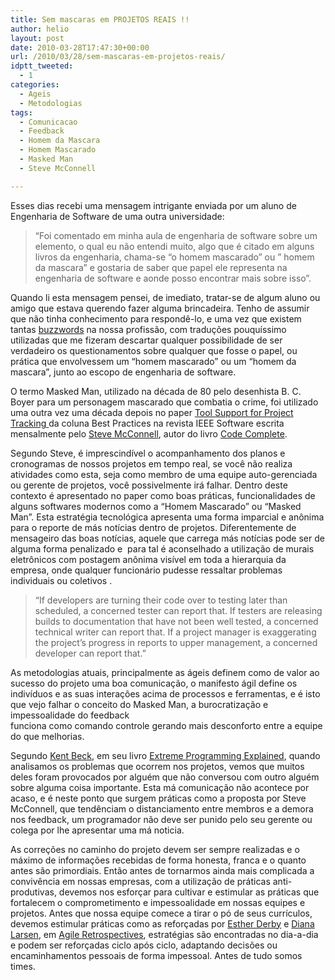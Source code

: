 ```yaml
---
title: Sem mascaras em PROJETOS REAIS !!
author: helio
layout: post
date: 2010-03-28T17:47:30+00:00
url: /2010/03/28/sem-mascaras-em-projetos-reais/
idptt_tweeted:
  - 1
categories:
  - Ageis
  - Metodologias
tags:
  - Comunicacao
  - Feedback
  - Homem da Mascara
  - Homem Mascarado
  - Masked Man
  - Steve McConnell

---
```

<div>
  <div style="text-align: left">
    Esses dias recebi uma mensagem intrigante enviada por um aluno de Engenharia de Software de uma outra universidade:
  </div>
  
  <blockquote>
    <div>
      “Foi comentado em minha aula de engenharia de software sobre um elemento, o qual eu não entendi muito, algo que é citado em alguns livros da engenharia, chama-se &#8220;o homem mascarado&#8221; ou &#8221; homem da mascara&#8221; e gostaria de saber que papel ele representa na engenharia de software e aonde posso encontrar mais sobre isso”.
    </div>
  </blockquote>
  
  <p>
  </p>
  
  <div style="text-align: left">
    Quando li esta mensagem pensei, de imediato, tratar-se de algum aluno ou amigo que estava querendo fazer alguma brincadeira. Tenho de assumir que não tinha conhecimento para respondê-lo, e uma vez que existem tantas <a title="Buzzword" href="http://en.wikipedia.org/wiki/Buzzword" target="_blank">buzzwords</a> na nossa profissão, com traduções pouquíssimo utilizadas que me fizeram descartar qualquer possibilidade de ser verdadeiro os questionamentos sobre qualquer que fosse o papel, ou prática que envolvessem um “homem mascarado” ou um “homem da mascara”, junto ao escopo de engenharia de software.
  </div>
  
  <p>
  </p>
  
  <div style="text-align: left">
    O termo Masked Man, utilizado na década de 80 pelo desenhista B. C. Boyer para um personagem mascarado que combatia o crime, foi utilizado uma outra vez uma década depois no paper <a title="Tool Support for Project Tracking" href="http://www.stevemcconnell.com/ieeesoftware/bp11.htm" target="_blank">Tool Support for Project Tracking </a>da coluna Best Practices na revista IEEE Software escrita mensalmente pelo <a title="Steve McConnell" href="http://www.stevemcconnell.com/" target="_blank">Steve McConnell</a>, autor do livro <a title="Code Complete" href="http://www.amazon.com/Complete-Microsoft-Programming-Steve-McConnell/dp/1556154844" target="_blank">Code Complete</a>.
  </div>
  
  <p>
  </p>
  
  <div style="text-align: left">
    Segundo Steve, é imprescindível o acompanhamento dos planos e cronogramas de nossos projetos em tempo real, se você não realiza atividades como esta, seja como membro de uma equipe auto-gerenciada ou gerente de projetos, você possivelmente irá falhar. Dentro deste contexto é apresentado no paper como boas práticas, funcionalidades de alguns softwares modernos como a “Homem Mascarado” ou “Masked Man”. Esta estratégia tecnológica apresenta uma forma imparcial e anônima para o reporte de más notícias dentro de projetos. Diferentemente de mensageiro das boas notícias, aquele que carrega más notícias pode ser de alguma forma penalizado e  para tal é aconselhado a utilização de murais eletrônicos com postagem anônima visível em toda a hierarquia da empresa, onde qualquer funcionário pudesse ressaltar problemas individuais ou coletivos .
  </div>
  
  <blockquote>
    <div>
      “If developers are turning their code over to testing later than scheduled, a concerned tester can report that. If testers are releasing builds to documentation that have not been well tested, a concerned technical writer can report that. If a project manager is exaggerating the project’s progress in reports to upper management, a concerned developer can report that.”
    </div>
  </blockquote>
  
  <div style="text-align: left">
    As metodologias atuais, principalmente as ágeis definem como de valor ao sucesso do projeto uma boa comunicação, o manifesto ágil define os indivíduos e as suas interações acima de processos e ferramentas, e é isto que vejo falhar o conceito do Masked Man, a burocratização e impessoalidade do feedback<br /> funciona como comando controle gerando mais desconforto entre a equipe do que melhorias.
  </div>
  
  <p>
  </p>
  
  <div style="text-align: left">
    Segundo <a title="Kent Beck" href="http://en.wikipedia.org/wiki/Kent_Beck" target="_blank">Kent Beck</a>, em seu livro <a title="XP Explained" href="http://www.amazon.com/Extreme-Programming-Explained-Embrace-Change/dp/0201616416" target="_blank">Extreme Programming Explained</a>, quando analisamos os problemas que ocorrem nos projetos, vemos que muitos deles foram provocados por alguém que não conversou com outro alguém sobre alguma coisa importante. Esta má comunicação não acontece por acaso, e é neste ponto que surgem práticas como a proposta por Steve McConnell, que tendênciam o distanciamento entre membros e a demora nos feedback, um programador não deve ser punido pelo seu gerente ou colega por lhe apresentar uma má noticia.
  </div>
  
  <p>
  </p>
  
  <div style="text-align: left">
    As correções no caminho do projeto devem ser sempre realizadas e o máximo de informações recebidas de forma honesta, franca e o quanto antes são primordiais. Então antes de tornarmos ainda mais complicada a convivência em nossas empresas, com a utilização de práticas anti-produtivas, devemos nos esforçar para cultivar e estimular as práticas que fortalecem o comprometimento e impessoalidade em nossas equipes e projetos. Antes que nossa equipe comece a tirar o pó de seus currículos, devemos estimular práticas como as reforçadas por <a title="Esther" href="http://www.scrumalliance.org/profiles/10" target="_blank">Esther Derby</a> e <a title="Diana" href="http://www.scrumalliance.org/profiles/8019-diana-larsen" target="_blank">Diana Larsen</a>, em <a title="Agile Retrospective" href="http://www.pragprog.com/titles/dlret/agile-retrospectives" target="_blank">Agile Retrospectives</a>, estratégias são encontradas no dia-a-dia e podem ser reforçadas ciclo após ciclo, adaptando decisões ou encaminhamentos pessoais de forma impessoal. Antes de tudo somos times.
  </div>
</div>